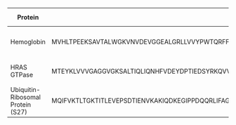 | Protein | Sequence | Predicted Structure | HTML 3D Model |
| ------- | -------- | ------------------- |---------------|
| Hemoglobin | MVHLTPEEKSAVTALWGKVNVDEVGGEALGRLLVVYPWTQRFFESFGDLSTPDAVMGNPKVKAHGKKVLGAFSDGLAHLDNLKGTFATLSELHCDKLHVDPENFRLLGNVLVCVLAHHFGKEFTPPVQAAYQKVVAGVANALAHKYH | ![Structure 1](./imgs/hemoglobin.png) | [hemoglobin.html](./imgs/hemoglobin.html) |
| HRAS GTPase | MTEYKLVVVGAGGVGKSALTIQLIQNHFVDEYDPTIEDSYRKQVVIDGETCLLDILDTAGQEEYSAMRDQYMRTGEGFLCVFAINNTKSFEDIHQYREQIKRVKDSDDVPMVLVGNKCDLAARTVESRQAQDLARSYGIPYIETSAKTRQGVEDAFYTLVREIRQHKLRKLNPPDESGPGCMSCKCVLS | ![Structure 2](./imgs/hras_gtpase.png) | [hemoglobin.html](./imgs/hras_gtpase.html) |
| Ubiquitin-Ribosomal Protein (S27) | MQIFVKTLTGKTITLEVEPSDTIENVKAKIQDKEGIPPDQQRLIFAGKQLEDGRTLSDYNIQKESTLHLVLRLRGG | ![Structure 3](./imgs/ribo_prot.png) | [hemoglobin.html](./imgs/ribo_prot.html) |
